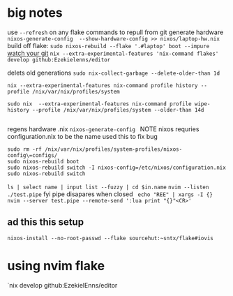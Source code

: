 # big notes
use `--refresh` on any flake commands to repull from git
generate hardware `nixos-generate-config  --show-hardware-config >> nixos/laptop-hw.nix`
build off flake: `sudo nixos-rebuild --flake '.#laptop' boot --impure`
[watch your git](https://www.reddit.com/r/NixOS/comments/tge4uu/why_flake_compile_existing_packages_from_nixpkgs/)
`nix --extra-experimental-features 'nix-command flakes' develop github:Ezekielenns/editor`

delets old generations
`sudo nix-collect-garbage --delete-older-than 1d`
```
nix --extra-experimental-features nix-command profile history --profile /nix/var/nix/profiles/system

sudo nix  --extra-experimental-features nix-command profile wipe-history --profile /nix/var/nix/profiles/system --older-than 14d


```
regens hardware .nix
`nixos-generate-config `
NOTE nixos requries configuration.nix to be the name
used this to fix bug
```
sudo rm -rf /nix/var/nix/profiles/system-profiles/nixos-config\=configs/
sudo nixos-rebuild boot
sudo nixos-rebuild switch -I nixos-config=/etc/nixos/configuration.nix 
sudo nixos-rebuild switch

```


`ls | select name | input list --fuzzy | cd $in.name`
`nvim --listen ./test.pipe` fyi pipe disapares when closed 
` echo "REE" | xargs -I {} nvim --server test.pipe --remote-send ':lua print "{}"<CR>'`

## ad this this setup
`nixos-install --no-root-passwd --flake sourcehut:~sntx/flake#iovis`

# using nvim flake
`nix develop github:EzekielEnns/editor
